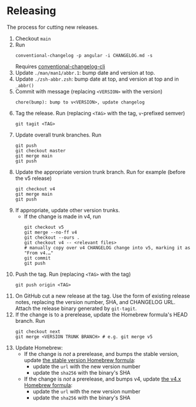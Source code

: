 # Releasing

The process for cutting new releases.

1. Checkout `main`
1. Run
    ```shell
    conventional-changelog -p angular -i CHANGELOG.md -s
    ```
    Requires [conventional-changelog-cli](https://github.com/conventional-changelog/conventional-changelog/tree/master/packages/conventional-changelog-cli)
1. Update `./man/man1/abbr.1`: bump date and version at top.
1. Update `./zsh-abbr.zsh`: bump date at top, and version at top and in `_abbr()`
1. Commit with message (replacing `<VERSION>` with the version)
    ```
    chore(bump): bump to v<VERSION>, update changelog
    ```
1. Tag the release. Run (replacing `<TAG>` with the tag, `v`-prefixed semver)
    ```shell
    git tagit <TAG>
    ```
1. Update overall trunk branches. Run
    ```shell
    git push
    git checkout master
    git merge main
    git push
    ```
1. Update the appropriate version trunk branch. Run for example (before the v5 release)
    ```shell
    git checkout v4
    git merge main
    git push
    ```
1. If appropriate, update other version trunks.
    - If the change is made in v4, run
        ```shell
        git checkout v5
        git merge --no-ff v4
        git checkout --ours .
        git checkout v4 -- <relevant files>
        # manually copy over v4 CHANGELOG change into v5, marking it as "From v4.…"
        git commit
        git push
        ```
1. Push the tag. Run (replacing `<TAG>` with the tag)
    ```shell
    git push origin <TAG>
    ```
1. On GitHub cut a new release at the tag. Use the form of existing release notes, replacing the version number, SHA, and CHANGELOG URL. Attach the release binary generated by `git-tagit`.
1. If the change is to a prerelease, update the Homebrew formula's HEAD branch. Run
    ```shell
    git checkout next
    git merge <VERSION TRUNK BRANCH> # e.g. git merge v5
    ```
1. Update Homebrew:
    - If the change is _not_ a prerelease, and bumps the stable version, update [the stable version Homebrew formula](https://github.com/olets/homebrew-tap/blob/main/zsh-abbr.rb):
        - update the `url` with the new version number
        - update the `sha256` with the binary's SHA
    - If the change is _not_ a prerelease, and bumps v4, update [the v4.x Homebrew formula](https://github.com/olets/homebrew-tap/blob/main/zsh-abbr%404.rb):
        - update the `url` with the new version number
        - update the `sha256` with the binary's SHA
